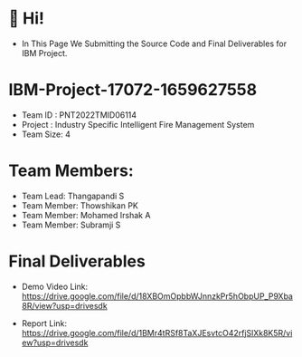 # 🙋 Hi! 

- In This Page We Submitting the Source Code and 
Final Deliverables for IBM Project.

# IBM-Project-17072-1659627558

 - Team ID : PNT2022TMID06114
 - Project : Industry Specific Intelligent Fire
             Management System
 - Team Size: 4

# Team Members:

 - Team Lead: Thangapandi S
 - Team Member: Thowshikan PK
 - Team Member: Mohamed Irshak A
 - Team Member: Subramji S

# Final Deliverables

- Demo Video Link: https://drive.google.com/file/d/18XBOmOpbbWJnnzkPr5hObpUP_P9Xba8R/view?usp=drivesdk

- Report Link: https://drive.google.com/file/d/1BMr4tRSf8TaXJEsvtcO42rfjSlXk8K5R/view?usp=drivesdk



<!---
GOLDENPANDI/GOLDENPANDI is a ✨ special ✨ repository because its `README.md` (this file) appears on your GitHub profile.
You can click the Preview link to take a look at your changes.
--->
